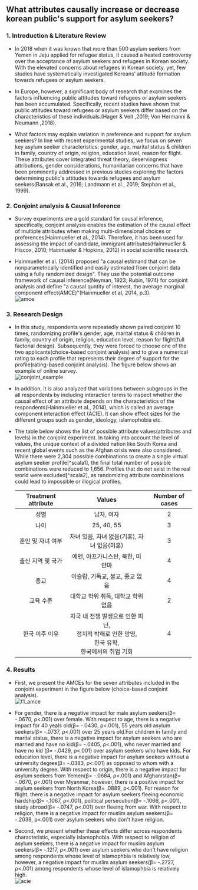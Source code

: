 ## What attributes causally increase or decrease korean public's support for asylum seekers?

### 1. Introduction & Literature Review 

* In 2018 when it was known that more than 500 asylum seekers from Yemen in Jeju applied for refugee status, it caused a heated controversy over the acceptance of asylum seekers and refugees in Korean society. With the elevated concerns about refugees in Korean society, yet, few studies have systematically investigated Koreans’ attitude formation towards refugees or asylum seekers. 

* In Europe, however, a significant body of research that examines the factors influencing public attitudes toward refugees or asylum seekers has been accumulated. Specifically, recent studies have shown that public attitudes toward refugees or asylum seekers differ based on the characteristics of these individuals.(Hager & Veit ,2019; Von Hermanni & Neumann ,2018). 

* What factors may explain variation in preference and support for asylum seekers? In line with recent experimental
studies, we focus on seven key asylum seeker characteristics: gender, age, marital status & children in family, country of origin, religion, education level, reason for flight. These attributes cover integrated threat theory, deservingness attributions, gender considerations, humanitarian concerns that have been prominently addressed in previous studies exploring the factors determining public's attitudes towards refugees and asylum seekers(Bansak et al., 2016; Landmann et al., 2019; Stephan et al., 1999). 

### 2. Conjoint analysis & Causal Inference

* Survey experiments are a gold standard for causal inference, specifically, conjoint analysis enables the estimation of the causal effect of multiple attributes when making multi-dimensional choices or preferences(Hainmueller et al., 2014). Therefore, it has been used for assessing the impact of candidate, immigrant attributes(Hainmueller & Hiscox, 2010; Hainmueler & Hopkins, 2012) in social scientific research. 

* Hainmueller et al. (2014) proposed "a causal estimand that can be nonparametrically identified and easily estimated from conjoint data using a fully randomized design". They use the potential outcome framework of causal inference(Neyman, 1923; Rubin, 1974) for conjoint analysis and define "a causal quntity of interest, the average marginal component effect(AMCE)"(Hainmueller et al, 2014, p.3).  
![amce](https://github.com/kina-park/Student_competency_score_classification_model_using_KoBert/assets/129723313/5ebb86c1-2ee9-47e0-bf4b-2f3591b33d66)
### 3. Research Design

* In this study, respondents were repeatedly shown paired conjoint 10 times, randomizing profile's gender, age, marital status & children in family, country of origin, religion, education level, reason for flight(full factorial design). Subsequently, they were forced to choose one of the two applicants(choice-based conjoint analysis) and to give a numerical rating to each profile that represents their degree of support for the profile(rating-based conjoint analysis). The figure below shows an example of online survey.  
![conjoint_example](https://github.com/kina-park/Student_competency_score_classification_model_using_KoBert/assets/129723313/9a414a1e-2c86-4072-87ad-b373d2d1bc4a)

* In addition, it is also analyzed that variations between subgroups in the all respondents by including interaction terms to inspect whether the causal effect of an attribute depends on the characteristics of the respondents(Hainmueller et al., 2014), which is called an average component interaction effect (ACIE). It can show effect sizes for the different groups such as gender, ideology, islamophobia etc.

* The table below shows the list of possible attribute values(attributes and levels) in the conjoint experiment. In taking into account the level of values, the unique context of a divided nation like South Korea and recent global events such as the Afghan crisis were also considered. While there were 2,304 possible combinations to create a single virtual asylum seeker profile[^scala1], the final total number of possible combinations were reduced to 1,656. Profiles that do not exist in the real world were excluded[^scala2], as randomizing attribute combinations could lead to impossible or illogical profiles.  
  
  |Treatment attribute|Values|Number of cases|
  |:------:|:---:|:---:|
  |성별|남자, 여자|2|
  |나이|25, 40, 55|3|
  |혼인 및 자녀 여부|자녀 있음, 자녀 없음(기혼), 자녀 없음(미혼)|3|
  |출신 지역 및 국가|예멘, 아프가니스탄, 북한, 미얀마|4|
  |종교|이슬람, 기독교, 불교, 종교 없음|4|
  |교육 수준|대학교 학위 취득, 대학교 학위 없음|2|
  |한국 이주 이유|자국 내 전쟁 발생으로 인한 피난,<br>정치적 박해로 인한 망명,<br>한국 유학,<br>한국에서의 취업 기회|4|

### 4. Results 

* First, we present the AMCEs for the seven attributes included in the conjoint experiment in the figure below (choice-based conjoint analysis).  
![f1_amce](https://github.com/kina-park/Student_competency_score_classification_model_using_KoBert/assets/129723313/2233c316-4205-4742-a5c5-4742b6061297)

* For gender, there is a negative impact for male asylum seekers(&beta;= -.0670, &rho;<.001) over female. With respect to age, there is a negative impact for 40 yeals old(&beta;= -.0430, &rho;<.001), 55 years old asylum seekers(&beta;= -.0737, &rho;<.001) over 25 years old.For children in family and marital status, there is a negative impact for asylum seekers who are married and have no kid(&beta;= -.0405, &rho;<.001), who never married and have no kid (&beta;= -.0429, &rho;<.001) over asylum seekers who have kids. For education level, there is a negative impact for asylum seekers without a university degree(&beta;= -.0383, &rho;<.001) as opposed to whom with a university degree. With respect to origin, there is a negative impact for asylum seekers from Yemen(&beta;= -.0684, &rho;<.001) and Afghanistan(&beta;= -.0670, &rho;<.001) over Myanmar, however, there is a positive impact for asylum seekers from North Korea(&beta;= .0889, &rho;<.001). For reason for flight, there is a negative impact for asylum seekers fleeing economic hardship(&beta;= -.1067, &rho;<.001), political persecution(&beta;= -.1066, &rho;<.001), study abroad(&beta;= -.0747, &rho;<.001) over fleeing from war. With respect to religion, there is a negative impact for muslim asylum seekers(&beta;= -.2039, &rho;<.001) over asylum seekers who don't have religion. 

* Second, we present whether these effects differ across respondents characteristic, especially islamophobia. With respect to religion of asylum seekers, there is a negative impact for muslim asylum seekers(&beta;= -.1217, &rho;<.001) over asylum seekers who don't have religion among respondents whose level of islamophbia is relatively low, however,  a negative impact for muslim asylum seekers(&beta;= -.2727, &rho;<.001) among respondents whose level of islamophbia is relatively high.  
![acie](https://github.com/kina-park/Student_competency_score_classification_model_using_KoBert/assets/129723313/5e6f9df2-664b-433f-baaf-42424dfffdf9)

